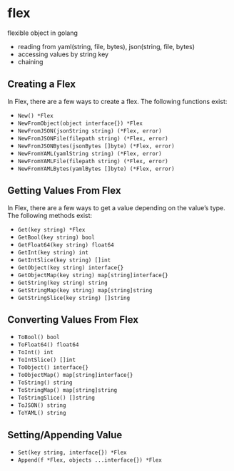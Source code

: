 # flex

flexible object in golang
* reading from yaml(string, file, bytes), json(string, file, bytes)
* accessing values by string key
* chaining

## Creating a Flex

In Flex, there are a few ways to create a flex.
The following functions exist:

* `New() *Flex`
* `NewFromObject(object interface{}) *Flex`
* `NewFromJSON(jsonString string) (*Flex, error)`
* `NewFromJSONFile(filepath string) (*Flex, error)`
* `NewFromJSONBytes(jsonBytes []byte) (*Flex, error)`
* `NewFromYAML(yamlString string) (*Flex, error)`
* `NewFromYAMLFile(filepath string) (*Flex, error)`
* `NewFromYAMLBytes(yamlBytes []byte) (*Flex, error)`

## Getting Values From Flex

In Flex, there are a few ways to get a value depending on the value’s type.
The following methods exist:

* `Get(key string) *Flex`
* `GetBool(key string) bool`
* `GetFloat64(key string) float64`
* `GetInt(key string) int`
* `GetIntSlice(key string) []int`
* `GetObject(key string) interface{}`
* `GetObjectMap(key string) map[string]interface{}`
* `GetString(key string) string`
* `GetStringMap(key string) map[string]string`
* `GetStringSlice(key string) []string`

## Converting Values From Flex

* `ToBool() bool`
* `ToFloat64() float64`
* `ToInt() int`
* `ToIntSlice() []int`
* `ToObject() interface{}`
* `ToObjectMap() map[string]interface{}`
* `ToString() string`
* `ToStringMap() map[string]string`
* `ToStringSlice() []string`
* `ToJSON() string`
* `ToYAML() string`

## Setting/Appending Value

* `Set(key string, interface{}) *Flex`
* `Append(f *Flex, objects ...interface{}) *Flex`

